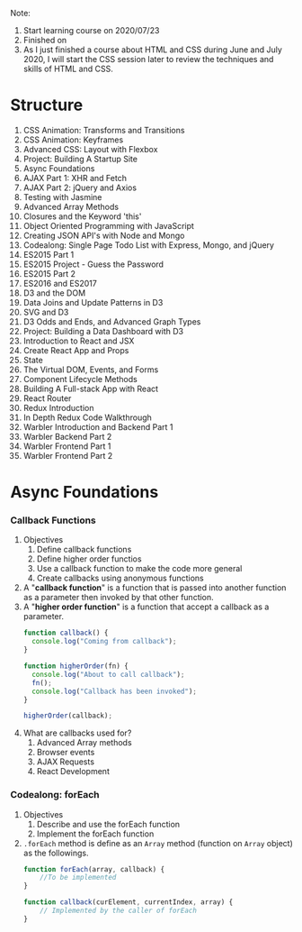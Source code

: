 Note:

1. Start learning course on 2020/07/23
1. Finished on
1. As I just finished a course about HTML and CSS during June and July 2020, I will start the CSS session later to review the techniques and skills of HTML and CSS.

# Structure

1. CSS Animation: Transforms and Transitions
1. CSS Animation: Keyframes
1. Advanced CSS: Layout with Flexbox
1. Project: Building A Startup Site
1. Async Foundations
1. AJAX Part 1: XHR and Fetch
1. AJAX Part 2: jQuery and Axios
1. Testing with Jasmine
1. Advanced Array Methods
1. Closures and the Keyword 'this'
1. Object Oriented Programming with JavaScript
1. Creating JSON API's with Node and Mongo
1. Codealong: Single Page Todo List with Express, Mongo, and jQuery
1. ES2015 Part 1
1. ES2015 Project - Guess the Password
1. ES2015 Part 2
1. ES2016 and ES2017
1. D3 and the DOM
1. Data Joins and Update Patterns in D3
1. SVG and D3
1. D3 Odds and Ends, and Advanced Graph Types
1. Project: Building a Data Dashboard with D3
1. Introduction to React and JSX
1. Create React App and Props
1. State
1. The Virtual DOM, Events, and Forms
1. Component Lifecycle Methods
1. Building A Full-stack App with React
1. React Router
1. Redux Introduction
1. In Depth Redux Code Walkthrough
1. Warbler Introduction and Backend Part 1
1. Warbler Backend Part 2
1. Warbler Frontend Part 1
1. Warbler Frontend Part 2

# Async Foundations

### Callback Functions

1. Objectives
   1. Define callback functions
   1. Define higher order functios
   1. Use a callback function to make the code more general
   1. Create callbacks using anonymous functions
1. A "**callback function**" is a function that is passed into another function as a parameter then invoked by that other function.
1. A "**higher order function**" is a function that accept a callback as a parameter. 
   ```js
   function callback() {
     console.log("Coming from callback");
   }

   function higherOrder(fn) {
     console.log("About to call callback");
     fn();
     console.log("Callback has been invoked");
   }

   higherOrder(callback);
   ```
1. What are callbacks used for? 
    1. Advanced Array methods
    1. Browser events 
    1. AJAX Requests
    1. React Development 

### Codealong: forEach
1. Objectives 
    1. Describe and use the forEach function
    1. Implement the forEach function
1. `.forEach` method is define as an `Array` method (function on `Array` object) as the followings.
    ```js 
    function forEach(array, callback) {
        //To be implemented
    }

    function callback(curElement, currentIndex, array) {
        // Implemented by the caller of forEach 
    }
    ```